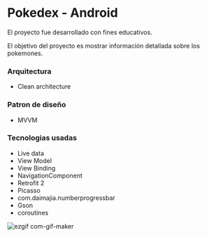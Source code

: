 # Pokedex - Android


El proyecto fue desarrollado con fines educativos.

El objetivo del proyecto es mostrar información detallada sobre los pokemones.

### Arquitectura
- Clean architecture

### Patron de diseño
- MVVM


### Tecnologias usadas
 
- Live data
- View Model
- View Binding
- NavigationComponent
- Retrofit 2
- Picasso
- com.daimajia.numberprogressbar
- Gson
- coroutines


![ezgif com-gif-maker](https://media2.giphy.com/media/yAoxwh5XgCnPpAizck/giphy.gif?cid=790b76117fbbee2ec36111df00de4af686da3d9da52dd2b2&rid=giphy.gif&ct=g)
